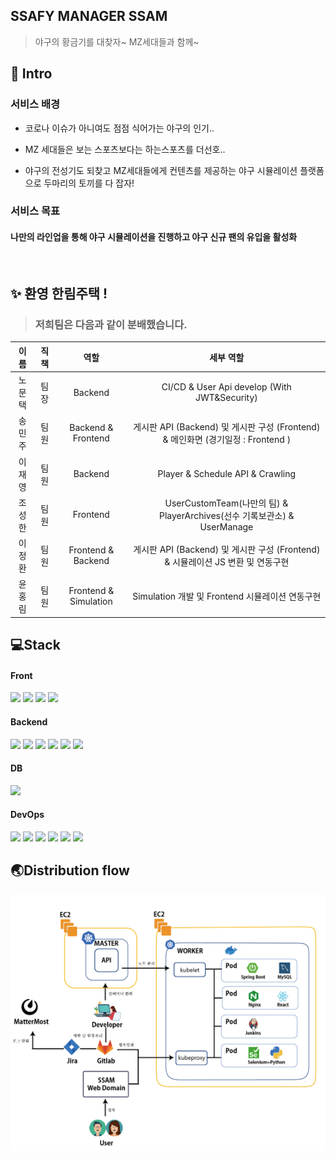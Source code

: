 ## SSAFY MANAGER SSAM
>  야구의 황금기를 대찾자~ MZ세대들과 함께~

## 📌 Intro

### 서비스 배경

- 코로나 이슈가 아니여도 점점 식어가는 야구의 인기..

- MZ 세대들은 보는 스포츠보다는 하는스포츠를 더선호.. 

- 야구의 전성기도 되찾고 MZ세대들에게 컨텐츠를 제공하는 야구 시뮬레이션 플랫폼으로 두마리의 토끼를 다 잡자!

### 서비스 목표

 #### 나만의 라인업을 통해 야구 시뮬레이션을 진행하고 야구 신규 팬의 유입을 활성화 


<br>

## ✨ 환영 한림주택 !

> ### 저희팀은 다음과 같이 분배했습니다.



|  이름  | 직책 |   역할   |               세부 역할                                 |
| :----: | :--: | :------: | :-----------------------------------------------: |
| 노문택 | 팀장 | Backend   |       CI/CD & User Api develop (With JWT&Security)        |
| 송민주 | 팀원 | Backend & Frontend  |       게시판 API (Backend) 및 게시판 구성 (Frontend) & 메인화면 (경기일정 : Frontend ) |
| 이재영 | 팀원 | Backend  | Player & Schedule API & Crawling |
| 조성한 | 팀원 | Frontend  |       UserCustomTeam(나만의 팀) & PlayerArchives(선수 기록보관소) & UserManage     |
| 이정환 | 팀원 | Frontend & Backend | 게시판 API (Backend) 및 게시판 구성 (Frontend) & 시뮬레이션 JS 변환 및 연동구현  |
| 윤홍림 | 팀원 | Frontend & Simulation | Simulation 개발 및 Frontend 시뮬레이션 연동구현 |

## 💻Stack

#### Front

<img src="https://img.shields.io/badge/-React-61DAFB?style=flat-square&logo=React&logoColor=white">
<img src="https://img.shields.io/badge/-JAVA-007396?style=flat-square&logo=java&logoColor=white">
<img src="https://img.shields.io/badge/-JAVA-007396?style=flat-square&logo=java&logoColor=white">
<img src="https://img.shields.io/badge/-Axios-007396?style=flat-square"/>


#### Backend
<img src="https://img.shields.io/badge/-JAVA-007396?style=flat-square&logo=java&logoColor=white">
<img src="https://img.shields.io/badge/-Spring Boot-6DB33F?style=flat-square&logo=SpringBoot&logoColor=white"/> 
<img src="https://img.shields.io/badge/-Spring Security-6DB33F?style=flat-square&logo=SpringBoot&logoColor=white"/> 
<img src="https://img.shields.io/badge/-Spring%20AOP-6DB33F?style=flat-square&logo=Spring&logoColor=white"/>
<img src="https://img.shields.io/badge/-Swagger-85EA2D?style=flat-square&logo=Swagger&logoColor=black"/>
<img src="https://img.shields.io/badge/-Gradle-02303A?style=flat-square&logo=Gradle"/>

#### DB
<img src="https://img.shields.io/badge/mysql-4479A1?style=flat-square&logo=mysql&logoColor=white">

#### DevOps
<img src="https://img.shields.io/badge/-Amazon AWS-232F3E?style=flat-square&logo=AmazonAWS&logoColor=white"/>
<img src="https://img.shields.io/badge/-Docker-2496ED?style=flat-square&logo=Docker&logoColor=white"/>
<img src="https://img.shields.io/badge/-Kubernetes-326CE5?style=flat-square&logo=Kubernetes&logoColor=white"/>
<img src="https://img.shields.io/badge/-Ngnix-181717?style=flat-square"/>
<img src="https://img.shields.io/badge/-Jenkins-D24939?style=flat-square&logo=jenkins&logoColor=black"/>
<img src="https://img.shields.io/badge/-Jira-0052CC?style=flat-square&logo=jira&logoColor=black"/>



## 🌏Distribution flow
![Architecture](img/Architecture.PNG)


